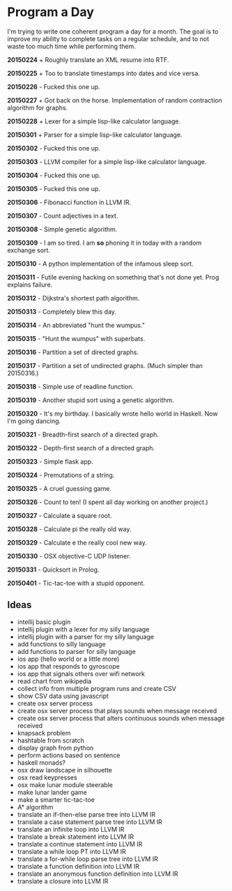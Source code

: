 # Program a Day

I'm trying to write one coherent program a day for a month.  The goal
is to improve my ability to complete tasks on a regular schedule, and
to not waste too much time while performing them.

**20150224** + Roughly translate an XML resume into RTF.

**20150225** + Too to translate timestamps into dates and vice versa.

**20150226** - Fucked this one up.

**20150227** + Got back on the horse. Implementation of random contraction algorithm
           for graphs.

**20150228** + Lexer for a simple lisp-like calculator language.

**20150301** + Parser for a simple lisp-like calculator language.

**20150302** - Fucked this one up.

**20150303** - LLVM compiler for a simple lisp-like calculator language.

**20150304** - Fucked this one up.

**20150305** - Fucked this one up.

**20150306** - Fibonacci function in LLVM IR.

**20150307** - Count adjectives in a text.

**20150308** - Simple genetic algorithm.

**20150309** - I am so tired.  I am **so** phoning it in today with a random exchange sort.

**20150310** - A python implementation of the infamous sleep sort.

**20150311** - Futile evening hacking on something that's not done yet. Prog explains failure.

**20150312** - Dijkstra's shortest path algorithm.

**20150313** - Completely blew this day.

**20150314** - An abbreviated "hunt the wumpus."

**20150315** - "Hunt the wumpus" with superbats.

**20150316** - Partition a set of directed graphs.

**20150317** - Partition a set of undirected graphs. (Much simpler than 20150316.)

**20150318** - Simple use of readline function.

**20150319** - Another stupid sort using a genetic algorithm.

**20150320** - It's my birthday.  I basically wrote hello world in Haskell.  Now I'm going dancing.

**20150321** - Breadth-first search of a directed graph.

**20150322** - Depth-first search of a directed graph.

**20150323** - Simple flask app.

**20150324** - Premutations of a string.

**20150325** - A cruel guessing game.

**20150326** - Count to ten! (I spent all day working on another project.)

**20150327** - Calculate a square root.

**20150328** - Calculate pi the really old way.

**20150329** - Calculate e the really cool new way.

**20150330** - OSX objective-C UDP listener.

**20150331** - Quicksort in Prolog.

**20150401** - Tic-tac-toe with a stupid opponent.


## Ideas
* intellij basic plugin
* intellij plugin with a lexer for my silly language
* intellij plugin with a parser for my silly language
* add functions to silly language
* add functions to parser for silly language
* ios app (hello world or a little more)
* ios app that responds to gyroscope
* ios app that signals others over wifi network
* read chart from wikipedia
* collect info from multiple program runs and create CSV
* show CSV data using javascript
* create osx server process
* create osx server process that plays sounds when message received
* create osx server process that alters continuous sounds when message received
* knapsack problem
* hashtable from scratch
* display graph from python
* perform actions based on sentence
* haskell monads?
* osx draw landscape in silhouette
* osx read keypresses
* osx make lunar module steerable
* make lunar lander game
* make a smarter tic-tac-toe
* A* algorithm
* translate an if-then-else parse tree into LLVM IR
* translate a case statement parse tree into LLVM IR
* translate an infinite loop into LLVM IR
* translate a break statement into LLVM IR
* translate a continue statement into LLVM IR
* translate a while loop PT into LLVM IR
* translate a for-while loop parse tree into LLVM IR
* translate a function definition into LLVM IR
* translate an anonymous function definition into LLVM IR
* translate a closure into LLVM IR

